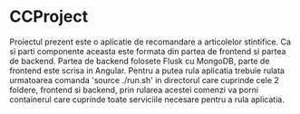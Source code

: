 # CCProject

Proiectul prezent este o aplicatie de recomandare a articolelor stintifice. Ca si parti componente aceasta este formata din
partea de frontend si partea de backend. Partea de backend folosete Flusk cu MongoDB, parte de frontend este scrisa in Angular.
Pentru a putea rula aplicatia trebuie rulata urmatoarea comanda 'source ./run.sh' in directorul care cuprinde cele 2 foldere,
frontend si backend, prin rularea acestei comenzi va porni containerul care cuprinde toate serviciile necesare pentru a rula
aplicatia.
